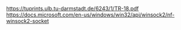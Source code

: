 https://tuprints.ulb.tu-darmstadt.de/6243/1/TR-18.pdf
https://docs.microsoft.com/en-us/windows/win32/api/winsock2/nf-winsock2-socket
